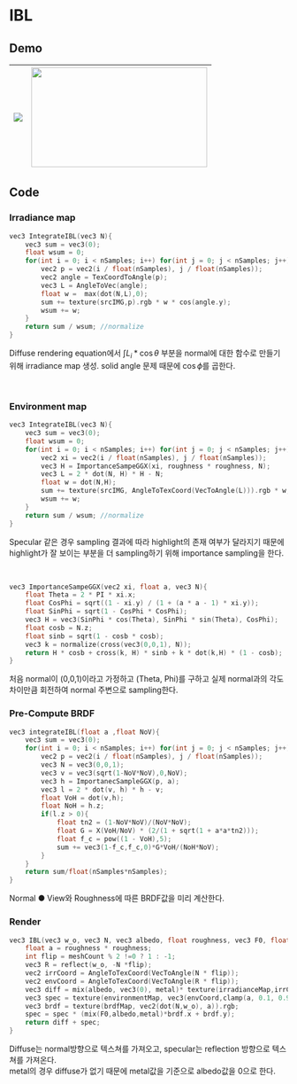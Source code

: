 # IBL
## Demo
<img src = "https://github.com/goguma1000/Graphics_Portfolio/blob/main/srcIMG/IBL_Demo_1.gif?raw=true"  align = 'center'/> | <img src = "https://private-user-images.githubusercontent.com/102130574/297830700-991e01e4-a1c7-46e2-bf48-9186b52e8db1.gif?jwt=eyJhbGciOiJIUzI1NiIsInR5cCI6IkpXVCJ9.eyJpc3MiOiJnaXRodWIuY29tIiwiYXVkIjoicmF3LmdpdGh1YnVzZXJjb250ZW50LmNvbSIsImtleSI6ImtleTUiLCJleHAiOjE3MDU2MDAwODIsIm5iZiI6MTcwNTU5OTc4MiwicGF0aCI6Ii8xMDIxMzA1NzQvMjk3ODMwNzAwLTk5MWUwMWU0LWExYzctNDZlMi1iZjQ4LTkxODZiNTJlOGRiMS5naWY_WC1BbXotQWxnb3JpdGhtPUFXUzQtSE1BQy1TSEEyNTYmWC1BbXotQ3JlZGVudGlhbD1BS0lBVkNPRFlMU0E1M1BRSzRaQSUyRjIwMjQwMTE4JTJGdXMtZWFzdC0xJTJGczMlMkZhd3M0X3JlcXVlc3QmWC1BbXotRGF0ZT0yMDI0MDExOFQxNzQzMDJaJlgtQW16LUV4cGlyZXM9MzAwJlgtQW16LVNpZ25hdHVyZT1kYTE0ZmE5ZGEyMGQ5ZTEzNGFhMjMxNzE1MGY4MjlmM2UyMTg1ZDJiNzhkMWViNjhjMzcxZjU2YTlhMjFiMTYzJlgtQW16LVNpZ25lZEhlYWRlcnM9aG9zdCZhY3Rvcl9pZD0wJmtleV9pZD0wJnJlcG9faWQ9MCJ9.flzGdjpbN9IjhYdjqMAnpb4f0Gye15prhK885B043t4" width = '318' height = '180' align = "center">
---|---|

## Code
### Irradiance map

~~~ c++
vec3 IntegrateIBL(vec3 N){
	vec3 sum = vec3(0);
	float wsum = 0;
	for(int i = 0; i < nSamples; i++) for(int j = 0; j < nSamples; j++){
		vec2 p = vec2(i / float(nSamples), j / float(nSamples));
		vec2 angle = TexCoordToAngle(p);
		vec3 L = AngleToVec(angle);
		float w =  max(dot(N,L),0);
		sum += texture(srcIMG,p).rgb * w * cos(angle.y);
		wsum += w;
	}
	return sum / wsum; //normalize
}
~~~
Diffuse rendering equation에서 $\int L_i* \cos{\theta}$ 부분을 normal에 대한 함수로 만들기 위해 irradiance map 생성.
solid angle 문제 때문에 $\cos{\phi}$를 곱한다.

<br>

### Environment map

~~~ c++
vec3 IntegrateIBL(vec3 N){
	vec3 sum = vec3(0);
	float wsum = 0;
	for(int i = 0; i < nSamples; i++) for(int j = 0; j < nSamples; j++){
		vec2 xi = vec2(i / float(nSamples), j / float(nSamples));
		vec3 H = ImportanceSampeGGX(xi, roughness * roughness, N);
		vec3 L = 2 * dot(N, H) * H - N;
		float w = dot(N,H);
		sum += texture(srcIMG, AngleToTexCoord(VecToAngle(L))).rgb * w;
		wsum += w;
	}
	return sum / wsum; //normalize
}
~~~

Specular 같은 경우 sampling 결과에 따라 highlight의 존재 여부가 달라지기 때문에 highlight가 잘 보이는 부분을 더 sampling하기 위해 importance sampling을 한다.


<br>

~~~ c++
vec3 ImportanceSampeGGX(vec2 xi, float a, vec3 N){
	float Theta = 2 * PI * xi.x;
	float CosPhi = sqrt((1 - xi.y) / (1 + (a * a - 1) * xi.y));
	float SinPhi = sqrt(1 - CosPhi * CosPhi);
	vec3 H = vec3(SinPhi * cos(Theta), SinPhi * sin(Theta), CosPhi);
	float cosb = N.z;
	float sinb = sqrt(1 - cosb * cosb);
	vec3 k = normalize(cross(vec3(0,0,1), N));
	return H * cosb + cross(k, H) * sinb + k * dot(k,H) * (1 - cosb);
}
~~~ 

처음 normal이 (0,0,1)이라고 가정하고 (Theta, Phi)를 구하고 실제 normal과의 각도 차이만큼 회전하여 normal 주변으로 sampling한다.

### Pre-Compute BRDF

~~~ c++
vec3 integrateIBL(float a ,float NoV){
	vec3 sum = vec3(0);
	for(int i = 0; i < nSamples; i++) for(int j = 0; j < nSamples; j++){
		vec2 p = vec2(i / float(nSamples), j / float(nSamples));
		vec3 N = vec3(0,0,1);
		vec3 v = vec3(sqrt(1-NoV*NoV),0,NoV);
		vec3 h = ImportanecSampleGGX(p, a);
		vec3 l = 2 * dot(v, h) * h - v;
		float VoH = dot(v,h);
		float NoH = h.z;
		if(l.z > 0){
			float tn2 = (1-NoV*NoV)/(NoV*NoV);
			float G = X(VoH/NoV) * (2/(1 + sqrt(1 + a*a*tn2)));
			float f_c = pow((1 - VoH),5);
			sum += vec3(1-f_c,f_c,0)*G*VoH/(NoH*NoV);
		}
	}
	return sum/float(nSamples*nSamples);
}
~~~

Normal ● View와 Roughness에 따른 BRDF값을 미리 계산한다.
<br>

### Render

~~~ c++
vec3 IBL(vec3 w_o, vec3 N, vec3 albedo, float roughness, vec3 F0, float metal){
	float a = roughness * roughness;
	int flip = meshCount % 2 !=0 ? 1 : -1;
	vec3 R = reflect(w_o, -N *flip);
	vec2 irrCoord = AngleToTexCoord(VecToAngle(N * flip));
	vec2 envCoord = AngleToTexCoord(VecToAngle(R * flip));
	vec3 diff = mix(albedo, vec3(0), metal)* texture(irradianceMap,irrCoord).rgb * lightFactor;
	vec3 spec = texture(environmentMap, vec3(envCoord,clamp(a, 0.1, 0.95))).rgb * lightFactor;
	vec3 brdf = texture(brdfMap, vec2(dot(N,w_o), a)).rgb;
	spec = spec * (mix(F0,albedo,metal)*brdf.x + brdf.y);
	return diff + spec;
}
~~~

Diffuse는 normal방향으로 텍스쳐를 가져오고, specular는 reflection 방향으로 텍스쳐를 가져온다.<br>
metal의 경우 diffuse가 없기 때문에 metal값을 기준으로 albedo값을 0으로 한다.<br>

